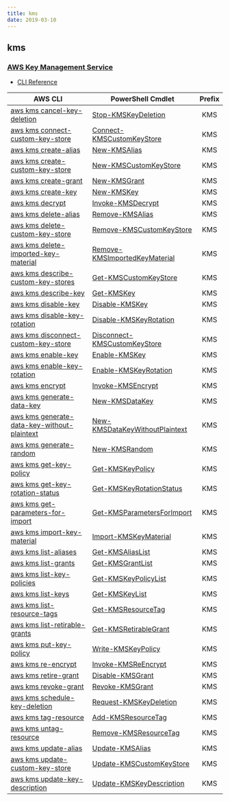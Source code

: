 ```yaml
---
title: kms
date: 2019-03-10
---
```


## kms

### [AWS Key Management Service](https://aws.amazon.com/kms/)

* [CLI Reference](https://docs.aws.amazon.com/cli/latest/reference/kms/index.html)

|AWS CLI|PowerShell Cmdlet|Prefix|
|----|----|:--:|
|[aws kms cancel-key-deletion](https://docs.aws.amazon.com/cli/latest/reference/kms/cancel-key-deletion.html)|[Stop-KMSKeyDeletion](https://docs.aws.amazon.com/powershell/latest/reference/items/Stop-KMSKeyDeletion.html)|KMS|
|[aws kms connect-custom-key-store](https://docs.aws.amazon.com/cli/latest/reference/kms/connect-custom-key-store.html)|[Connect-KMSCustomKeyStore](https://docs.aws.amazon.com/powershell/latest/reference/items/Connect-KMSCustomKeyStore.html)|KMS|
|[aws kms create-alias](https://docs.aws.amazon.com/cli/latest/reference/kms/create-alias.html)|[New-KMSAlias](https://docs.aws.amazon.com/powershell/latest/reference/items/New-KMSAlias.html)|KMS|
|[aws kms create-custom-key-store](https://docs.aws.amazon.com/cli/latest/reference/kms/create-custom-key-store.html)|[New-KMSCustomKeyStore](https://docs.aws.amazon.com/powershell/latest/reference/items/New-KMSCustomKeyStore.html)|KMS|
|[aws kms create-grant](https://docs.aws.amazon.com/cli/latest/reference/kms/create-grant.html)|[New-KMSGrant](https://docs.aws.amazon.com/powershell/latest/reference/items/New-KMSGrant.html)|KMS|
|[aws kms create-key](https://docs.aws.amazon.com/cli/latest/reference/kms/create-key.html)|[New-KMSKey](https://docs.aws.amazon.com/powershell/latest/reference/items/New-KMSKey.html)|KMS|
|[aws kms decrypt](https://docs.aws.amazon.com/cli/latest/reference/kms/decrypt.html)|[Invoke-KMSDecrypt](https://docs.aws.amazon.com/powershell/latest/reference/items/Invoke-KMSDecrypt.html)|KMS|
|[aws kms delete-alias](https://docs.aws.amazon.com/cli/latest/reference/kms/delete-alias.html)|[Remove-KMSAlias](https://docs.aws.amazon.com/powershell/latest/reference/items/Remove-KMSAlias.html)|KMS|
|[aws kms delete-custom-key-store](https://docs.aws.amazon.com/cli/latest/reference/kms/delete-custom-key-store.html)|[Remove-KMSCustomKeyStore](https://docs.aws.amazon.com/powershell/latest/reference/items/Remove-KMSCustomKeyStore.html)|KMS|
|[aws kms delete-imported-key-material](https://docs.aws.amazon.com/cli/latest/reference/kms/delete-imported-key-material.html)|[Remove-KMSImportedKeyMaterial](https://docs.aws.amazon.com/powershell/latest/reference/items/Remove-KMSImportedKeyMaterial.html)|KMS|
|[aws kms describe-custom-key-stores](https://docs.aws.amazon.com/cli/latest/reference/kms/describe-custom-key-stores.html)|[Get-KMSCustomKeyStore](https://docs.aws.amazon.com/powershell/latest/reference/items/Get-KMSCustomKeyStore.html)|KMS|
|[aws kms describe-key](https://docs.aws.amazon.com/cli/latest/reference/kms/describe-key.html)|[Get-KMSKey](https://docs.aws.amazon.com/powershell/latest/reference/items/Get-KMSKey.html)|KMS|
|[aws kms disable-key](https://docs.aws.amazon.com/cli/latest/reference/kms/disable-key.html)|[Disable-KMSKey](https://docs.aws.amazon.com/powershell/latest/reference/items/Disable-KMSKey.html)|KMS|
|[aws kms disable-key-rotation](https://docs.aws.amazon.com/cli/latest/reference/kms/disable-key-rotation.html)|[Disable-KMSKeyRotation](https://docs.aws.amazon.com/powershell/latest/reference/items/Disable-KMSKeyRotation.html)|KMS|
|[aws kms disconnect-custom-key-store](https://docs.aws.amazon.com/cli/latest/reference/kms/disconnect-custom-key-store.html)|[Disconnect-KMSCustomKeyStore](https://docs.aws.amazon.com/powershell/latest/reference/items/Disconnect-KMSCustomKeyStore.html)|KMS|
|[aws kms enable-key](https://docs.aws.amazon.com/cli/latest/reference/kms/enable-key.html)|[Enable-KMSKey](https://docs.aws.amazon.com/powershell/latest/reference/items/Enable-KMSKey.html)|KMS|
|[aws kms enable-key-rotation](https://docs.aws.amazon.com/cli/latest/reference/kms/enable-key-rotation.html)|[Enable-KMSKeyRotation](https://docs.aws.amazon.com/powershell/latest/reference/items/Enable-KMSKeyRotation.html)|KMS|
|[aws kms encrypt](https://docs.aws.amazon.com/cli/latest/reference/kms/encrypt.html)|[Invoke-KMSEncrypt](https://docs.aws.amazon.com/powershell/latest/reference/items/Invoke-KMSEncrypt.html)|KMS|
|[aws kms generate-data-key](https://docs.aws.amazon.com/cli/latest/reference/kms/generate-data-key.html)|[New-KMSDataKey](https://docs.aws.amazon.com/powershell/latest/reference/items/New-KMSDataKey.html)|KMS|
|[aws kms generate-data-key-without-plaintext](https://docs.aws.amazon.com/cli/latest/reference/kms/generate-data-key-without-plaintext.html)|[New-KMSDataKeyWithoutPlaintext](https://docs.aws.amazon.com/powershell/latest/reference/items/New-KMSDataKeyWithoutPlaintext.html)|KMS|
|[aws kms generate-random](https://docs.aws.amazon.com/cli/latest/reference/kms/generate-random.html)|[New-KMSRandom](https://docs.aws.amazon.com/powershell/latest/reference/items/New-KMSRandom.html)|KMS|
|[aws kms get-key-policy](https://docs.aws.amazon.com/cli/latest/reference/kms/get-key-policy.html)|[Get-KMSKeyPolicy](https://docs.aws.amazon.com/powershell/latest/reference/items/Get-KMSKeyPolicy.html)|KMS|
|[aws kms get-key-rotation-status](https://docs.aws.amazon.com/cli/latest/reference/kms/get-key-rotation-status.html)|[Get-KMSKeyRotationStatus](https://docs.aws.amazon.com/powershell/latest/reference/items/Get-KMSKeyRotationStatus.html)|KMS|
|[aws kms get-parameters-for-import](https://docs.aws.amazon.com/cli/latest/reference/kms/get-parameters-for-import.html)|[Get-KMSParametersForImport](https://docs.aws.amazon.com/powershell/latest/reference/items/Get-KMSParametersForImport.html)|KMS|
|[aws kms import-key-material](https://docs.aws.amazon.com/cli/latest/reference/kms/import-key-material.html)|[Import-KMSKeyMaterial](https://docs.aws.amazon.com/powershell/latest/reference/items/Import-KMSKeyMaterial.html)|KMS|
|[aws kms list-aliases](https://docs.aws.amazon.com/cli/latest/reference/kms/list-aliases.html)|[Get-KMSAliasList](https://docs.aws.amazon.com/powershell/latest/reference/items/Get-KMSAliasList.html)|KMS|
|[aws kms list-grants](https://docs.aws.amazon.com/cli/latest/reference/kms/list-grants.html)|[Get-KMSGrantList](https://docs.aws.amazon.com/powershell/latest/reference/items/Get-KMSGrantList.html)|KMS|
|[aws kms list-key-policies](https://docs.aws.amazon.com/cli/latest/reference/kms/list-key-policies.html)|[Get-KMSKeyPolicyList](https://docs.aws.amazon.com/powershell/latest/reference/items/Get-KMSKeyPolicyList.html)|KMS|
|[aws kms list-keys](https://docs.aws.amazon.com/cli/latest/reference/kms/list-keys.html)|[Get-KMSKeyList](https://docs.aws.amazon.com/powershell/latest/reference/items/Get-KMSKeyList.html)|KMS|
|[aws kms list-resource-tags](https://docs.aws.amazon.com/cli/latest/reference/kms/list-resource-tags.html)|[Get-KMSResourceTag](https://docs.aws.amazon.com/powershell/latest/reference/items/Get-KMSResourceTag.html)|KMS|
|[aws kms list-retirable-grants](https://docs.aws.amazon.com/cli/latest/reference/kms/list-retirable-grants.html)|[Get-KMSRetirableGrant](https://docs.aws.amazon.com/powershell/latest/reference/items/Get-KMSRetirableGrant.html)|KMS|
|[aws kms put-key-policy](https://docs.aws.amazon.com/cli/latest/reference/kms/put-key-policy.html)|[Write-KMSKeyPolicy](https://docs.aws.amazon.com/powershell/latest/reference/items/Write-KMSKeyPolicy.html)|KMS|
|[aws kms re-encrypt](https://docs.aws.amazon.com/cli/latest/reference/kms/re-encrypt.html)|[Invoke-KMSReEncrypt](https://docs.aws.amazon.com/powershell/latest/reference/items/Invoke-KMSReEncrypt.html)|KMS|
|[aws kms retire-grant](https://docs.aws.amazon.com/cli/latest/reference/kms/retire-grant.html)|[Disable-KMSGrant](https://docs.aws.amazon.com/powershell/latest/reference/items/Disable-KMSGrant.html)|KMS|
|[aws kms revoke-grant](https://docs.aws.amazon.com/cli/latest/reference/kms/revoke-grant.html)|[Revoke-KMSGrant](https://docs.aws.amazon.com/powershell/latest/reference/items/Revoke-KMSGrant.html)|KMS|
|[aws kms schedule-key-deletion](https://docs.aws.amazon.com/cli/latest/reference/kms/schedule-key-deletion.html)|[Request-KMSKeyDeletion](https://docs.aws.amazon.com/powershell/latest/reference/items/Request-KMSKeyDeletion.html)|KMS|
|[aws kms tag-resource](https://docs.aws.amazon.com/cli/latest/reference/kms/tag-resource.html)|[Add-KMSResourceTag](https://docs.aws.amazon.com/powershell/latest/reference/items/Add-KMSResourceTag.html)|KMS|
|[aws kms untag-resource](https://docs.aws.amazon.com/cli/latest/reference/kms/untag-resource.html)|[Remove-KMSResourceTag](https://docs.aws.amazon.com/powershell/latest/reference/items/Remove-KMSResourceTag.html)|KMS|
|[aws kms update-alias](https://docs.aws.amazon.com/cli/latest/reference/kms/update-alias.html)|[Update-KMSAlias](https://docs.aws.amazon.com/powershell/latest/reference/items/Update-KMSAlias.html)|KMS|
|[aws kms update-custom-key-store](https://docs.aws.amazon.com/cli/latest/reference/kms/update-custom-key-store.html)|[Update-KMSCustomKeyStore](https://docs.aws.amazon.com/powershell/latest/reference/items/Update-KMSCustomKeyStore.html)|KMS|
|[aws kms update-key-description](https://docs.aws.amazon.com/cli/latest/reference/kms/update-key-description.html)|[Update-KMSKeyDescription](https://docs.aws.amazon.com/powershell/latest/reference/items/Update-KMSKeyDescription.html)|KMS|

